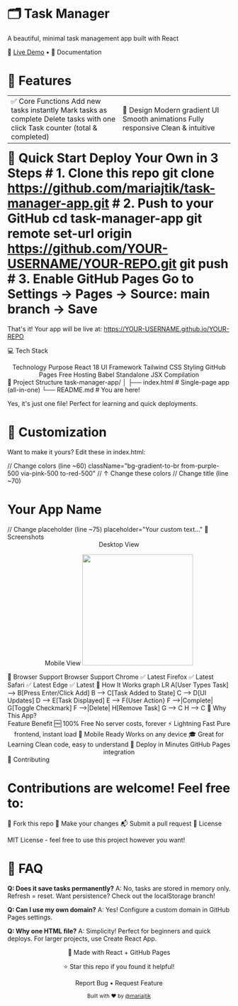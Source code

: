 # 🗂 Task Manager <div align="center"> 

A beautiful, minimal task management app built with React

🚀 [Live Demo](https://mariajtik.github.io/task-manager-app/) • 📖 Documentation

# </div> 🎯 Features <table> <tr> <td width="50%"> ✅ Core Functions Add new tasks instantly Mark tasks as complete Delete tasks with one click Task counter (total & completed) </td> <td width="50%"> 🎨 Design Modern gradient UI Smooth animations Fully responsive Clean & intuitive </td> </tr> </table> 🚀 Quick Start Deploy Your Own in 3 Steps # 1. Clone this repo git clone https://github.com/mariajtik/task-manager-app.git # 2. Push to your GitHub cd task-manager-app git remote set-url origin https://github.com/YOUR-USERNAME/YOUR-REPO.git git push # 3. Enable GitHub Pages Go to Settings → Pages → Source: main branch → Save 

That's it! Your app will be live at: https://YOUR-USERNAME.github.io/YOUR-REPO

💻 Tech Stack <div align="center"> Technology Purpose React 18 UI Framework Tailwind CSS Styling GitHub Pages Free Hosting Babel Standalone JSX Compilation </div> 📁 Project Structure task-manager-app/ │ ├── index.html # Single-page app (all-in-one) └── README.md # You are here! 

Yes, it's just one file! Perfect for learning and quick deployments.

# 🎨 Customization 

Want to make it yours? Edit these in index.html:

// Change colors (line ~60) className="bg-gradient-to-br from-purple-500 via-pink-500 to-red-500" // ↑ Change these colors // Change title (line ~70) <h1>Your App Name</h1> // Change placeholder (line ~75) placeholder="Your custom text..." 📸 Screenshots <div align="center"> Desktop View 

Mobile View <img src="https://via.placeholder.com/300x500/EC4899/FFFFFF?text=Mobile+View" width="250" /> </div> 🔧 Browser Support Browser Support Chrome ✅ Latest Firefox ✅ Latest Safari ✅ Latest Edge ✅ Latest 📝 How It Works graph LR A[User Types Task] --> B[Press Enter/Click Add] B --> C[Task Added to State] C --> D[UI Updates] D --> E[Task Displayed] E --> F{User Action} F -->|Complete| G[Toggle Checkmark] F -->|Delete| H[Remove Task] G --> C H --> C 🌟 Why This App? <div align="center"> Feature Benefit 🆓 100% Free No server costs, forever ⚡ Lightning Fast Pure frontend, instant load 📱 Mobile Ready Works on any device 🎓 Great for Learning Clean code, easy to understand 🚀 Deploy in Minutes GitHub Pages integration </div> 🤝 Contributing 

# Contributions are welcome! Feel free to:

🍴 Fork this repo 🔨 Make your changes 📬 Submit a pull request 📄 License 

MIT License - feel free to use this project however you want!

# 🙋 FAQ 

**Q: Does it save tasks permanently?**
A: No, tasks are stored in memory only. Refresh = reset. Want persistence? Check out the localStorage branch!

**Q: Can I use my own domain?**
A: Yes! Configure a custom domain in GitHub Pages settings.

**Q: Why one HTML file?**
A: Simplicity! Perfect for beginners and quick deploys. For larger projects, use Create React App.

<div align="center"> 💜 Made with React + GitHub Pages 

⭐ Star this repo if you found it helpful!

Report Bug • Request Feature

</div> <div align="center"> <sub>Built with ❤️ by <a href="https://github.com/mariajtik">@mariajtik</a></sub> </div>
